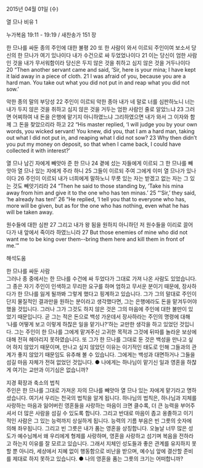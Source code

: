 2015년 04월 01일 (수)

열 므나 비유 1



누가복음 19:11 - 19:19 / 새찬송가 151 장


한 므나를 싸둔 종의 주인에 대한 불평
20 또 한 사람이 와서 이르되 주인이여 보소서 당신의 한 므나가 여기 있나이다 내가 수건으로 싸 두었었나이다 21 이는 당신이 엄한 사람인 것을 내가 무서워함이라 당신은 두지 않은 것을 취하고 심지 않은 것을 거두나이다 
20 “Then another servant came and said, ‘Sir, here is your mina; I have kept it laid away in a piece of cloth. 21 I was afraid of you, because you are a hard man. You take out what you did not put in and reap what you did not sow.’  

악한 종의 말의 부당성 
22 주인이 이르되 악한 종아 내가 네 말로 너를 심판하노니 너는 내가 두지 않은 것을 취하고 심지 않은 것을 거두는 엄한 사람인 줄로 알았느냐 23 그러면 어찌하여 내 돈을 은행에 맡기지 아니하였느냐 그리하였으면 내가 와서 그 이자와 함께 그 돈을 찾았으리라 하고 
22 “His master replied, ‘I will judge you by your own words, you wicked servant! You knew, did you, that I am a hard man, taking out what I did not put in, and reaping what I did not sow? 23 Why then didn’t you put my money on deposit, so that when I came back, I could have collected it with interest?’  

열 므나 남긴 자에게 빼앗아 준 한 므나
24 곁에 섰는 자들에게 이르되 그 한 므나를 빼앗아 열 므나 있는 자에게 주라 하니 25 그들이 이르되 주여 그에게 이미 열 므나가 있나이다 26 주인이 이르되 내가 너희에게 말하노니 무릇 있는 자는 받겠고 없는 자는 그 있는 것도 빼앗기리라 
24 “Then he said to those standing by, ‘Take his mina away from him and give it to the one who has ten minas.’ 25 “‘Sir,’ they said, ‘he already has ten!’ 26 “He replied, ‘I tell you that to everyone who has, more will be given, but as for the one who has nothing, even what he has will be taken away.  

원수들에 대한 심판 
27 그리고 내가 왕 됨을 원하지 아니하던 저 원수들을 이리로 끌어다가 내 앞에서 죽이라 하였느니라 
27 But those enemies of mine who did not want me to be king over them--bring them here and kill them in front of me.’”

해석도움





한 므나를 싸둔 사람  
그러나 종 중에서는 한 므나를 수건에 싸 두었다가 그대로 가져 나온 사람도 있었습니다. 그 종은 자기 주인이 인색하고 무리한 요구를 하며 엄하고 무서운 분이기 때문에, 장사하다가 한 므나를 잃게 될까봐 그렇게 했다고 핑계하고 있습니다. 그가 그의 말대로 주인이 단지 물질적인 결과만을 원하는 분이라고 생각했다면, 그는 은행에라도 돈을 맡겨두어야 했을 것입니다. 그러나 그가 그것도 하지 않은 것은 그의 마음에 주인에 대한 불만이 있었기 때문입니다. 곧 그는 적은 돈으로 백성 가운데서 장사하라는 주인의 명령에 대해 ‘나를 어떻게 보고 이렇게 하찮은 일을 맡기나?’하는 교만한 생각을 하고 있었던 것입니다. 그는 주인이 한 므나를 그에게 맡겨주신 고귀한 목적과 그것에 뒤따를 놀라운 보상에 대해 전혀 헤아리지 못하였습니다. 또 그가 한 므나를 그대로 둔 것은 백성을 만나고 싶어 하지 않았기 때문이며, 만나고 싶지 않았던 이유는 이기적인 태도로 인해 그들과의 관계가 좋지 않았기 때문임도 유추해 볼 수 있습니다. 그에게는 백성과 대면하거나 그들을 섬길 마음 자체가 전혀 없었던 것입니다. 
● 나에게는 하나님이 맡기신 일과 영혼을 하챦게 여기는 교만과 이기심은 없습니까?    

지경 확장과 축소의 법칙  
주인은 한 므나를 그대로 가져온 자의 므나를 빼앗아 열 므나 있는 자에게 맡기라고 명하셨습니다. 여기서 우리는 천국의 법칙을 알게 됩니다. 하나님의 법칙은, 하나님과 지체를 사랑하는 마음과 잃어버린 영혼들을 사랑하는 마음이 크면 클수록, 더 큰 능력을 부어주셔서 더 많은 사람을 섬길 수 있도록 합니다. 그리고 반대로 마음이 좁고 옹졸하고 이기적인 사람은 그 있는 능력까지 상실하게 됩니다. 능력의 기름 부음은 빈 그릇의 숫자에 의해 좌우됩니다. 그리고 빈 그릇은 내가 품는 영혼을 상징합니다. 오늘날 너무 많은 성도가 예수님께서 왜 우리에게 형제를 사랑하며, 영혼을 사랑하고 섬기며 복음을 전하라고 하는지 이유를 잘 모르고 있습니다. 그래서 지체인 성도들과 좋은 관계를 유지하지 못할 뿐 아니라, 세상에서 지혜 없이 행동함으로 비난을 받으며, 예수님 앞에 결산할 준비를 제대로 하지 못하고 있습니다. 
● 나의 영혼을 품는 그릇의 크기는 어떠합니까?